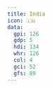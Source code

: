 ```yaml
---
title: India
icon: 🇮🇳
data:
  gpi: 126
  gdp: 5
  hdi: 134
  whr: 126
  col: 4
  gci: 52
  gfs: 89
---
```

